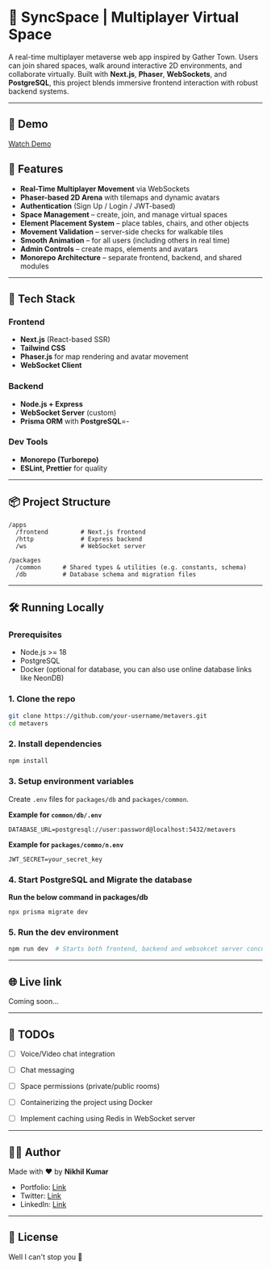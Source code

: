# 🧠 SyncSpace | Multiplayer Virtual Space

A real-time multiplayer metaverse web app inspired by Gather Town. Users can join shared spaces, walk around interactive 2D environments, and collaborate virtually. Built with **Next.js**, **Phaser**, **WebSockets**, and **PostgreSQL**, this project blends immersive frontend interaction with robust backend systems.

---

## 🎥 Demo

[Watch Demo](https://drive.google.com/file/d/16d1pv1sKPzJAwr-Yte2dhtVgIAM3mhsO/preview)


## 🚀 Features

* **Real-Time Multiplayer Movement** via WebSockets
* **Phaser-based 2D Arena** with tilemaps and dynamic avatars
* **Authentication** (Sign Up / Login / JWT-based)
* **Space Management** – create, join, and manage virtual spaces
* **Element Placement System** – place tables, chairs, and other objects
* **Movement Validation** – server-side checks for walkable tiles
* **Smooth Animation** – for all users (including others in real time)
* **Admin Controls** – create maps, elements and avatars
* **Monorepo Architecture** – separate frontend, backend, and shared modules

---

## 🧱 Tech Stack

### Frontend

* **Next.js** (React-based SSR)
* **Tailwind CSS**
* **Phaser.js** for map rendering and avatar movement
* **WebSocket Client**

### Backend

* **Node.js + Express**
* **WebSocket Server** (custom)
* **Prisma ORM** with **PostgreSQL**=-

### Dev Tools

* **Monorepo (Turborepo)**
* **ESLint, Prettier** for quality

---

## 📦 Project Structure

```
/apps
  /frontend         # Next.js frontend
  /http             # Express backend
  /ws               # WebSocket server

/packages
  /common      # Shared types & utilities (e.g. constants, schema)
  /db          # Database schema and migration files

```

---

## 🛠️ Running Locally

### Prerequisites

* Node.js >= 18
* PostgreSQL
* Docker (optional for database, you can also use online database links like NeonDB)

### 1. Clone the repo

```bash
git clone https://github.com/your-username/metavers.git
cd metavers
```

### 2. Install dependencies

```bash
npm install
```

### 3. Setup environment variables

Create `.env` files for `packages/db` and `packages/common`.

**Example for `common/db/.env`**

```env
DATABASE_URL=postgresql://user:password@localhost:5432/metavers
```

**Example for `packages/commo/n.env`**

```env
JWT_SECRET=your_secret_key
```

### 4. Start PostgreSQL and Migrate the database
**Run the below command in packages/db**
```env
npx prisma migrate dev
```

### 5. Run the dev environment

```bash
npm run dev  # Starts both frontend, backend and websokcet server concurrently
```

---

## 🌐 Live link

Coming soon...

---

## 🧩 TODOs

* [ ] Voice/Video chat integration  
* [ ] Chat messaging  
* [ ] Space permissions (private/public rooms)  
* [ ] Containerizing the project using Docker  
* [ ] Implement caching using Redis in WebSocket server  


---

## 🙋‍♂️ Author

Made with ❤️ by **Nikhil Kumar**

* Portfolio: [Link](https://portfolio-nywf.vercel.app/)
* Twitter: [Link](https://x.com/__NikhilKumar_)
* LinkedIn: [Link](https://www.linkedin.com/in/nikhilkumar17/)

---

## 📄 License

Well I can't stop you 🥰

